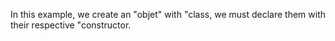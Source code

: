 In this example, we create an "objet" with "class, we must declare them with their respective "constructor.